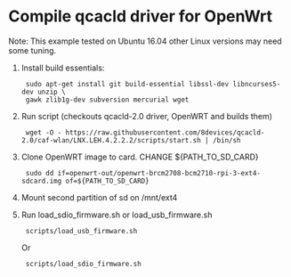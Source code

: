 Compile qcacld driver for OpenWrt
=====================================

Note: This example tested on Ubuntu 16.04 other Linux versions may need some tuning.

1. Install build essentials:

		sudo apt-get install git build-essential libssl-dev libncurses5-dev unzip \
		gawk zlib1g-dev subversion mercurial wget

2. Run script (checkouts qcacld-2.0 driver, OpenWRT and builds them)

		wget -O - https://raw.githubusercontent.com/8devices/qcacld-2.0/caf-wlan/LNX.LEH.4.2.2.2/scripts/start.sh | /bin/sh

3. Clone OpenWRT image to card. CHANGE ${PATH_TO_SD_CARD}

		sudo dd if=openwrt-out/openwrt-brcm2708-bcm2710-rpi-3-ext4-sdcard.img of=${PATH_TO_SD_CARD}

4. Mount second partition of sd on /mnt/ext4

5. Run load_sdio_firmware.sh or load_usb_firmware.sh

		scripts/load_usb_firmware.sh

	Or

		scripts/load_sdio_firmware.sh
